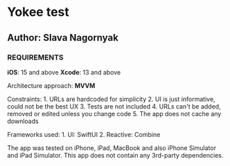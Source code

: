 #  Yokee test
##  Author: Slava Nagornyak

###  REQUIREMENTS
**iOS**: 15 and above
**Xcode**: 13 and above

Architecture approach: **MVVM**

Constraints:
    1. URLs are hardcoded for simplicity
    2. UI is just informative, could not be the best UX
    3. Tests are not included
    4. URLs can't be added, removed or edited unless you change code
    5. The app does not cache any downloads
    
Frameworks used:
    1. UI: SwiftUI
    2. Reactive: Combine
    
The app was tested on iPhone, iPad, MacBook and also iPhone Simulator and iPad Simulator.
This app does not contain any 3rd-party dependencies.
